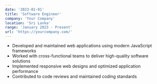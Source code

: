 ```yaml
---
date: '2023-01-01'
title: 'Software Engineer'
company: 'Your Company'
location: 'Sri Lanka'
range: 'January 2023 - Present'
url: 'https://yourcompany.com/'
---
```


- Developed and maintained web applications using modern JavaScript frameworks
- Worked with cross-functional teams to deliver high-quality software solutions
- Implemented responsive web designs and optimized application performance
- Contributed to code reviews and maintained coding standards
